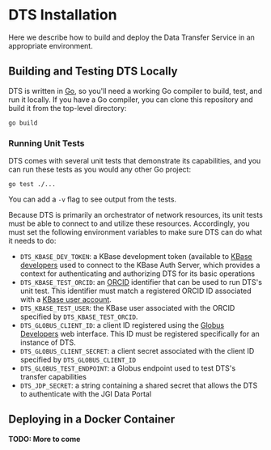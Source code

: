 # DTS Installation

Here we describe how to build and deploy the Data Transfer Service in an
appropriate environment.

## Building and Testing DTS Locally

DTS is written in [Go](https://go.dev/), so you'll need a working Go compiler
to build, test, and run it locally. If you have a Go compiler, you can clone
this repository and build it from the top-level directory:

```
go build
```

### Running Unit Tests

DTS comes with several unit tests that demonstrate its capabilities, and you can
run these tests as you would any other Go project:

```
go test ./...
```

You can add a `-v` flag to see output from the tests.

Because DTS is primarily an orchestrator of network resources, its unit tests
must be able to connect to and utilize these resources. Accordingly, you must
set the following environment variables to make sure DTS can do what it needs
to do:

* `DTS_KBASE_DEV_TOKEN`: a KBase development token (available to
  [KBase developers](https://docs.kbase.us/development/create-a-kbase-developer-account)
  used to connect to the KBase Auth Server, which provides a context for
  authenticating and authorizing DTS for its basic operations
* `DTS_KBASE_TEST_ORCID`: an [ORCID](https://orcid.org/) identifier that can be
  used to run DTS's unit test. This identifier must match a registered ORCID ID
  associated with a [KBase user account](https://narrative.kbase.us/#signup).
* `DTS_KBASE_TEST_USER`: the KBase user associated with the ORCID specified
  by `DTS_KBASE_TEST_ORCID`.
* `DTS_GLOBUS_CLIENT_ID`: a client ID registered using the
  [Globus Developers](https://docs.globus.org/globus-connect-server/v5/use-client-credentials/#register-application)
  web interface. This ID must be registered specifically for an instance of DTS.
* `DTS_GLOBUS_CLIENT_SECRET`: a client secret associated with the client ID
  specified by `DTS_GLOBUS_CLIENT_ID`
* `DTS_GLOBUS_TEST_ENDPOINT`: a Globus endpoint used to test DTS's transfer
  capabilities
* `DTS_JDP_SECRET`: a string containing a shared secret that allows the DTS to
  authenticate with the JGI Data Portal

## Deploying in a Docker Container

**TODO: More to come**
